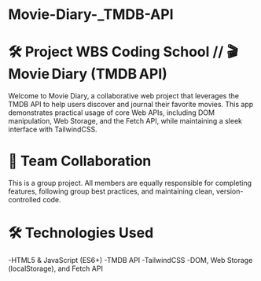 # Movie-Diary-_TMDB-API
# 🛠️ Project WBS Coding School // 🎬  Movie Diary (TMDB API)
Welcome to Movie Diary, a collaborative web project that leverages the TMDB API to help users discover and journal their favorite movies. This app demonstrates practical usage of core Web APIs, including DOM manipulation, Web Storage, and the Fetch API, while maintaining a sleek interface with TailwindCSS.

# 👥 Team Collaboration
This is a group project. All members are equally responsible for completing features, following group best practices, and maintaining clean, version-controlled code.

# 🛠️ Technologies Used
-HTML5 & JavaScript (ES6+)
-TMDB API
-TailwindCSS
-DOM, Web Storage (localStorage), and Fetch API